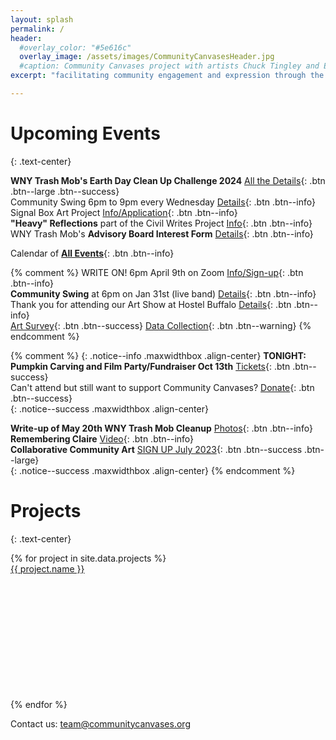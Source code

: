 ```yaml
---
layout: splash
permalink: /
header:
  #overlay_color: "#5e616c"
  overlay_image: /assets/images/CommunityCanvasesHeader.jpg
  #caption: Community Canvases project with artists Chuck Tingley and Edreys Wajed
excerpt: "facilitating community engagement and expression through the arts"

---
```


# Upcoming Events
{: .text-center}

**WNY Trash Mob's Earth Day Clean Up Challenge 2024** [All the Details](
    /earthday2024/){: .btn .btn--large .btn--success}<br>
Community Swing 6pm to 9pm every Wednesday [Details](
    https://www.facebook.com/communityswing){: .btn .btn--info}<br>
Signal Box Art Project [Info/Application](
    /signalboxes/northbuffalo/){: .btn .btn--info}<br>
**"Heavy" Reflections** part of the Civil Writes Project
   [Info](https://kindfools.org/heavyreflections/){: .btn .btn--info}<br>
WNY Trash Mob's **Advisory Board Interest Form** [Details](
    https://docs.google.com/forms/d/e/1FAIpQLSdEl97wl8-2h3utgQFutv624b2_dMh0bYoFICap5twcbq7ZXw/viewform?usp=sf_link   
){: .btn .btn--info}<br>

Calendar of [**All Events**](
    /events/){: .btn .btn--info}<br>

{% comment %}
WRITE ON! 6pm April 9th on Zoom [Info/Sign-up](
    https://kindfools.org/writeon/){: .btn .btn--info}<br>
**Community Swing** at 6pm on Jan 31st (live band) [Details](
    https://www.facebook.com/communityswing
    ){: .btn .btn--info}<br>
Thank you for attending our Art Show at Hostel Buffalo [Details](
    /events/artshow20231111/){: .btn .btn--info}<br>
[Art Survey](
https://docs.google.com/forms/d/e/1FAIpQLSfaCyszcBCM1RKUOpB4O_wfKkR5dA8_oXpwG9IQlASn7kwXgQ/viewform
){: .btn .btn--success} [Data Collection](
https://docs.google.com/forms/d/e/1FAIpQLSe_z314Lh2i1LRe87zYxUFVd2iWS8pYDOx-iyihX5yIL8qbcw/viewform
){: .btn .btn--warning}
{% endcomment %}

{% comment %}
{: .notice--info .maxwidthbox .align-center}
**TONIGHT: Pumpkin Carving and Film Party/Fundraiser Oct 13th** [Tickets](
    https://www.chateaubuffalo.com/suite-16-cinema-series
    ){: .btn .btn--success}<br>
Can't attend but still want to support Community Canvases? [Donate](/donate/
    ){: .btn .btn--success}<br>
{: .notice--success .maxwidthbox .align-center}

**Write-up of May 20th WNY Trash Mob Cleanup** [Photos](https://www.instagram.com/p/CsjYMIIO8PR/){: .btn .btn--info}<br>
**Remembering Claire** [Video](https://kindfools.org/videos/let-them-be/){: .btn .btn--info}<br>
**Collaborative Community Art** [SIGN UP July 2023](/events/communityartsummer2023/){: .btn .btn--success .btn--large}<br>
{: .notice--success .maxwidthbox .align-center}
{% endcomment %}

# Projects
{: .text-center}

<div class="grid">
    {% for project in site.data.projects %}
        <div class="grid-item">
            <a alt="{{ project.name }}" href="{{ project.link }}" title="{{ project.name }}">
                <div class="panel panel-default">
                    <div class="panel-heading">
                        {{ project.name }}
                    </div>
                    <div class="panel-body" style="background: url('{{ project.image }}') no-repeat; background-size: cover; min-height: 200px;"></div>
                </div>
            </a>
        </div>
    {% endfor %}
</div>

Contact us: [team@communitycanvases.org](mailto:team@communitycanvases.org)

